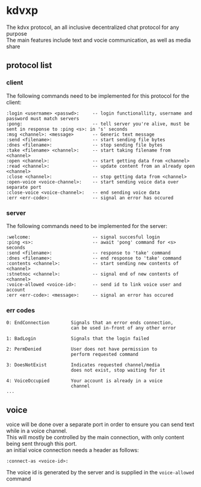 # kdvxp
The kdvx protocol, an all inclusive decentralized chat protocol for any purpose  
The main features include text and vocie communication, as well as media share  

## protocol list

### client
The following commands need to be implemented for this protocol for the client:  
```
:login <username> <passwd>:     -- login functionallity, username and password must match servers
:pong:                          -- tell server you're alive, must be sent in response to :ping <s>: in 's' seconds 
:msg <channel>: <message>       -- Generic text message
:send <filename>:               -- start sending file bytes
:dnes <filename>:               -- stop sending file bytes
:take <filename> <channel>:     -- start taking filename from <channel>
:open <channel>:                -- start getting data from <channel>
:read <channel>:                -- update content from an already open <channel>
:close <channel>:               -- stop getting data from <channel> 
:open-voice <voice-channel>:    -- start sending voice data over separate port
:close-voice <voice-channel>:   -- end sending voice data
:err <err-code>:                -- signal an error has occured
```

### server
The following commands need to be implemented for the server:  
```
:welcome:                       -- signal succesful login
:ping <s>:                      -- await 'pong' command for <s> seconds
:send <filename>:               -- response to 'take' command
:dnes <filename>:               -- end response to 'take' command
:contents <channel>:            -- start sending new contents of <channel>
:stnetnoc <channel>:            -- signal end of new contents of <channel>
:voice-allowed <voice-id>:      -- send id to link voice user and account
:err <err-code>: <message>:     -- signal an error has occured
```

### err codes
```
0: EndConnection        Signals that an error ends connection, 
                        can be used in-front of any other error 

1: BadLogin             Signals that the login failed

2: PermDenied           User does not have permission to 
                        perform requested command

3: DoesNotExist	        Indicates requested channel/media
                        does not exist, stop waiting for it

4: VoiceOccupied        Your account is already in a voice
                        channel
...
```

## voice
voice will be done over a separate port in order to ensure you can send text while in a voice channel.  
This will mostly be controlled by the main connection, with only content being sent through this port.  
an initial voice connection needs a header as follows:  
```
:connect-as <voice-id>:
```
The voice id is generated by the server and is supplied in the `voice-allowed` command  

